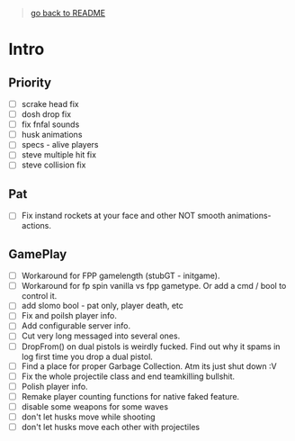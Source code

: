 > [go back to README](../ReadMe.md)

# Intro

## Priority

- [ ] scrake head fix
- [ ] dosh drop fix
- [ ] fix fnfal sounds
- [ ] husk animations
- [ ] specs - alive players
- [ ] steve multiple hit fix
- [ ] steve collision fix

## Pat

- [ ] Fix instand rockets at your face and other NOT smooth animations-actions.

## GamePlay

- [ ] Workaround for FPP gamelength (stubGT - initgame).
- [ ] Workaround for fp spin vanilla vs fpp gametype. Or add a cmd / bool to control it.
- [ ] add slomo bool - pat only, player death, etc
- [ ] Fix and poilsh player info.
- [ ] Add configurable server info.
- [ ] Cut very long messaged into several ones.
- [ ] DropFrom() on dual pistols is weirdly fucked. Find out why it spams in log first time you drop a dual pistol.
- [ ] Find a place for proper Garbage Collection. Atm its just shut down :V
- [ ] Fix the whole projectile class and end teamkilling bullshit.
- [ ] Polish player info.
- [ ] Remake player counting functions for native faked feature.
- [ ] disable some weapons for some waves
- [ ] don't let husks move while shooting
- [ ] don't let husks move each other with projectiles
